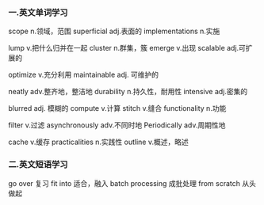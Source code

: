### **一.英文单词学习**

scope n.领域，范围          superficial adj.表面的       implementations n.实施     		

lump v.把什么归并在一起    cluster n.群集，簇  	emerge v.出现   scalable adj.可扩展的    	

optimize  v.充分利用   maintainable adj. 可维护的 

neatly adv.整齐地，整洁地  durability n.持久性，耐用性    intensive adj.密集的     

blurred adj. 模糊的      compute v.计算     stitch v.缝合       functionality  n.功能

 filter  v.过滤    asynchronously  adv.不同时地   Periodically adv.周期性地  

 cache  v.缓存  practicalities  n.实践性  outline  v.概述，略述

### 二.英文短语学习

 go over 复习     fit into 适合，融入   batch processing   成批处理    from scratch  从头做起
